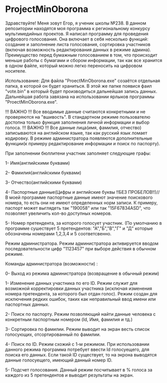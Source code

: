 # ProjectMinOborona
Здравствуйте! Меня зовут Егор, я ученик школы №238. 
В данном репозитории находятся моя программа к региональному конкурсу мультимедийных проектов.
Я написал программу для проведения цифрового голосования. Она включает в себя несколько функций: создание и заполнение листа голосования, сортировка участников (включая возможность редактирования данных в режиме админа).
Преимущество перед бумажным голосованием в том, что происходит меньше работы с бумагами и сбором информации, так как все хранится в одном файле, который можно легко переносить на цифровом носителе.



Использование:
Для файла "ProectMinOborona.exe" созаётся отдельная папка, в которой он будет храниться. В этой же папке появися фаил "vote.bin" в который будет производиться дальнейшая запись данных. Дальнейшая работа завязана на использовании ярлыков программы "ProectMinOborona.exe".



!!! ВАЖНО !!! Все вводимые данные считаются конкретными и не проверяются на "вшивость".
В стандартном режиме пользователю достопна только функция заполнения личной информации и выбор голоса.
!!! ВАЖНО !!! Все данные лица(имя, фамилия, отчество) записываются на английском языке, так как русский язык ломает кодировку.
В режиме администратора появляются дополнительные функции(к примеру редактирование информации и поиск по паспорту).



При заполнении бюллитени участник заполняет следующие графы: 

1- Имя(английскими буквами)

2- Фамилия(английскими буквами)

3- Отчество(английскими буквами)

4- Паспортные данные(Цифры и английские буквы !!БЕЗ ПРОБЕЛОВ!!)//В моей программе паспортные данные имеют значение поискового номера, то есть они не имеют определенных норм записи. К примеру, паспорт может выглядеть так "190058" или так "15F67834ASD", что позволяет увеличить кол-во доступных номеров.

5- Номер претендента, за которого голосует участник. (По умолчанию в программе сушествует 5 претендентов: "А","Б","В","Г" и "Д" которые обозначены номерами 1,2,3,4 и 5 соответсвенно.




Режим администратора.
Режим администратора активируется вводом последовательности цифр "1123457" при выборе действия в обычном режиме.

Команды администратора (возможности) :

0- Выход из режима администратора (возвращение в обычный режим)

1- Изменение данных участника по его ID. Режим служит для возможной корректировки данных участника (исключая изменения номера претендента, за которого был отдан голос). Режим создан для исключения редких ошибок, таких как неправильный ввод имени или паспортных данных.

2- Поиск по паспорту. Режим позволяющий найти данные человека с конкретным паспортным номером (Id, Имя, фамилия и тд.)

3- Сортировка по фамилии. Режим выводит на экран весть список голосующих, отсортированный по фамилии. 

4- Поиск по ID. Режим схожий с 1-м режимом. При использовании данного режима программа потребует ввести Id голосуещего, для поиска его данных. Если такой ID существует, то на экрона выводятся данные голосуещего, имеющий данный номер ID.

5- Подсчет голосования. Данный режим посчитывает в % голоса за каждого из 5 претендентов и выводит результаты на экран.

